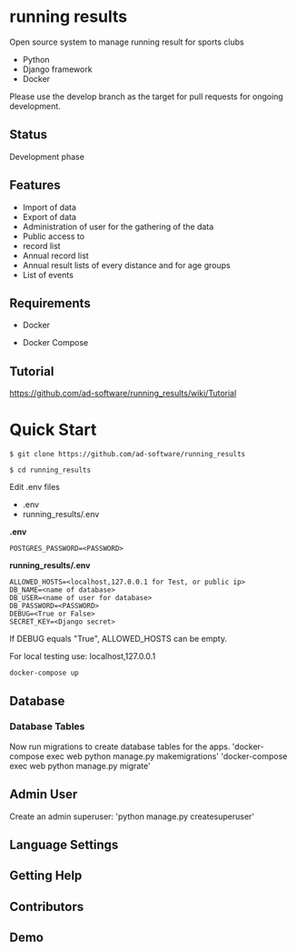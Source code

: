 # running results
Open source system to manage running result for sports clubs
* Python
* Django framework
* Docker

Please use the develop branch as the target for pull requests for ongoing development.

## Status
Development phase

## Features
* Import of data
* Export of data
* Administration of user for the gathering of the data
* Public access to
* record list
* Annual record list
* Annual result lists of every distance and for age groups
* List of events

## Requirements
* Docker
+ Docker Compose

## Tutorial
https://github.com/ad-software/running_results/wiki/Tutorial

# Quick Start
`$ git clone https://github.com/ad-software/running_results`

`$ cd running_results`

Edit .env files
* .env
* running_results/.env

**.env**

`POSTGRES_PASSWORD=<PASSWORD>`

**running_results/.env**

```
ALLOWED_HOSTS=<localhost,127.0.0.1 for Test, or public ip>
DB_NAME=<name of database>
DB_USER=<name of user for database>
DB_PASSWORD=<PASSWORD>
DEBUG=<True or False>
SECRET_KEY=<Django secret>
```

If DEBUG equals "True", ALLOWED_HOSTS can be empty.

For local testing use: localhost,127.0.0.1

`docker-compose up`




## Database

### Database Tables
Now run migrations to create database tables for the apps.
'docker-compose exec web python manage.py makemigrations'
'docker-compose exec web python manage.py migrate'

## Admin User
Create an admin superuser:
'python manage.py createsuperuser'

## Language Settings

## Getting Help

## Contributors

## Demo

